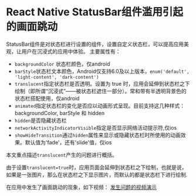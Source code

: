# React Native StatusBar组件滥用引起的画面跳动
StatusBar组件是对状态栏进行设置的组件，设置自定义状态栏，可以提高应用美观，让用户在沉浸式的应用中体验。
主要属性有：

- `backgroundColor` 状态栏颜色，仅android
- `barStyle`状态栏文本颜色，Android仅支持6.0及以上版本，`enum('default', 'light-content', 'dark-content')`
- `translucent`指定状态栏是否透明。设置为 true 时，应用会延伸到状态栏之下绘制（即所谓“沉浸式”——被状态栏遮住一部分）。常和带有半透明背景色的状态栏搭配使用，仅android
- `animated`指定状态栏的变化是否应以动画形式呈现。目前支持这几种样式：backgroundColor, barStyle 和 hidden
- `hidden`是否隐藏状态栏
- `networkActivityIndicatorVisible`指定是否显示网络活动提示符,仅ios
- `showHideTransition`通过`hidden`属性来显示或隐藏状态栏时所使用的动画效果。默认值为'fade'，还有'slide'值，仅ios

本文重点描述`translucent`产生的问题进行概括。

由于设置`translucent=true`时，应用页面会延伸到状态栏之下绘制，也就是说，如果是一张图片，那么在状态栏之下显示图片，而默认的都是状态栏下进行绘制.

在应用中发生了画面跳动的现象，如下视频：
[发生问题的视频演示](resources/230223/problem.mp4)